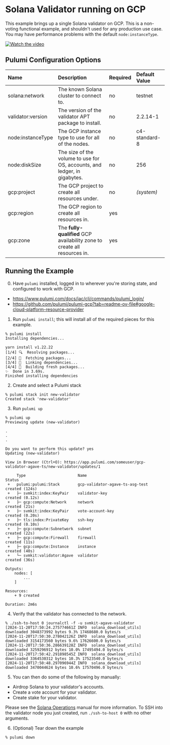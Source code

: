 # Solana Validator running on GCP

This example brings up a single Solana validator on GCP.  This is a
non-voting functional example, and shouldn't used for any production
use case.  You may have performance problems with the default
`node:instanceType`.

[![Watch the video](https://img.youtube.com/vi/jHvUuGpmU9o/0.jpg)](https://youtu.be/jHvUuGpmU9o)

## Pulumi Configuration Options

| Name              | Description                                                               | Required | Default Value |
| :---------------- | :------------------------------------------------------------------------ | :------- | :------------ |
| solana:network    | The known Solana cluster to connect to.                                   | no       | testnet       |
| validator:version | The version of the validator APT package to install.                      | no       | 2.2.14-1      |
| node:instanceType | The GCP instance type to use for all of the nodes.                        | no       | c4-standard-8 |
| node:diskSize     | The size of the volume to use for OS, accounts, and ledger, in gigabytes. | no       | 256           |
| gcp:project       | The GCP project to create all resources under.                            | no       | _(system)_    |
| gcp:region        | The GCP region to create all resources in.                                | yes      |               |
| gcp:zone          | The **fully-qualified** GCP availability zone to create all resources in. | yes      |               |

## Running the Example

0. Have `pulumi` installed, logged in to wherever you're storing state, and configured to work with GCP.

- https://www.pulumi.com/docs/iac/cli/commands/pulumi_login/
- https://github.com/pulumi/pulumi-gcp?tab=readme-ov-file#google-cloud-platform-resource-provider

1. Run `pulumi install`; this will install all of the required pieces for this example.

```
% pulumi install
Installing dependencies...

yarn install v1.22.22
[1/4] 🔍  Resolving packages...
[2/4] 🚚  Fetching packages...
[3/4] 🔗  Linking dependencies...
[4/4] 🔨  Building fresh packages...
✨  Done in 3.69s.
Finished installing dependencies
```

2. Create and select a Pulumi stack

```
% pulumi stack init new-validator
Created stack 'new-validator'
```

3. Run `pulumi up`

```
% pulumi up
Previewing update (new-validator)

.
.
.

Do you want to perform this update? yes
Updating (new-validator)

View in Browser (Ctrl+O): https://app.pulumi.com/someuser/gcp-validator-agave-ts/new-validator/updates/1

     Type                       Name                             Status
 +   pulumi:pulumi:Stack        gcp-validator-agave-ts-asg-test  created (124s)
 +   ├─ svmkit:index:KeyPair    validator-key                    created (0.12s)
 +   ├─ gcp:compute:Network     network                          created (21s)
 +   ├─ svmkit:index:KeyPair    vote-account-key                 created (0.20s)
 +   ├─ tls:index:PrivateKey    ssh-key                          created (0.10s)
 +   ├─ gcp:compute:Subnetwork  subnet                           created (22s)
 +   ├─ gcp:compute:Firewall    firewall                         created (11s)
 +   ├─ gcp:compute:Instance    instance                         created (40s)
 +   └─ svmkit:validator:Agave  validator                        created (36s)

Outputs:
    nodes: [
        ...
    ]

Resources:
    + 9 created

Duration: 2m6s
```

4. Verify that the validator has connected to the network.

```
% ./ssh-to-host 0 journalctl -f -u svmkit-agave-validator
[2024-11-20T17:50:24.275774661Z INFO  solana_download_utils] downloaded 3048373992 bytes 9.3% 17468680.0 bytes/s
[2024-11-20T17:50:30.278042126Z INFO  solana_download_utils] downloaded 3154173560 bytes 9.6% 17626600.0 bytes/s
[2024-11-20T17:50:36.286639128Z INFO  solana_download_utils] downloaded 3259296912 bytes 10.0% 17495494.0 bytes/s
[2024-11-20T17:50:42.291898545Z INFO  solana_download_utils] downloaded 3364530312 bytes 10.3% 17523540.0 bytes/s
[2024-11-20T17:50:48.297096944Z INFO  solana_download_utils] downloaded 3470044624 bytes 10.6% 17570496.0 bytes/s
```

5. You can then do some of the following by manually:

- Airdrop Solana to your validator's accounts.
- Create a vote account for your validator.
- Create stake for your validator.

Please see the [Solana Operations](https://docs.solanalabs.com/operations/) manual for more information.
To SSH into the validator node you just created, run `./ssh-to-host 0` with no other arguments.

6. (Optional) Tear down the example

```
% pulumi down
```
